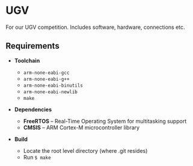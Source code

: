 # UGV
For our UGV competition. Includes software, hardware, connections etc.

## Requirements
- **Toolchain**
    - `arm-none-eabi-gcc`
    - `arm-none-eabi-g++`
    - `arm-none-eabi-binutils`
    - `arm-none-eabi-newlib`
    - `make`

- **Dependencies**
    - **FreeRTOS** – Real-Time Operating System for multitasking support
    - **CMSIS** – ARM Cortex-M microcontroller library

- **Build**
    - Locate the root level directory (where .git resides)
    - Run `$ make`